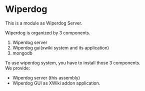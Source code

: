 Wiperdog
=====

This is a module as Wiperdog Server.  

Wiperdog is organized by 3 components.  

1. Wiperdog server
2. Wiperdog gui(xwiki system and its application)
3. mongodb

To use wiperdog system, you have to install those 3 components.   
We provide:  
* Wiperdog server (this assembly)
* Wiperdog GUI as XWiki addon application.

